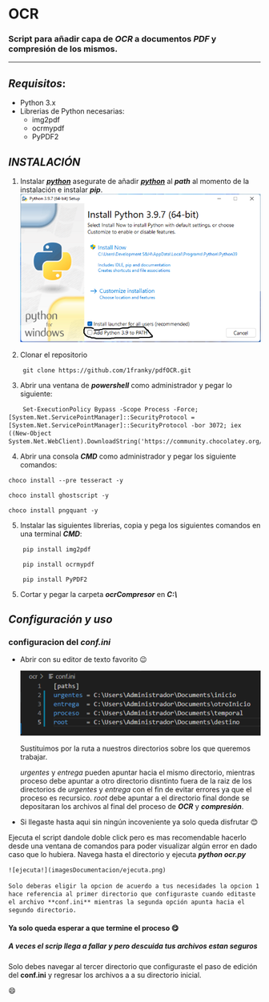 # OCR 

### Script  para añadir capa de ***OCR*** a documentos ***PDF*** y compresión de los mismos.

--- 

## *Requisitos*:

* Python 3.x 
* Librerias de Python necesarias:
    * img2pdf
    * ocrmypdf
    * PyPDF2


## *INSTALACIÓN*

1. Instalar ***[python](https://www.python.org/downloads/ "Click para descargar python desde el sitio oficial")*** asegurate de añadir ***[python](https://www.python.org/downloads/ "Click para descargar python desde el sitio oficial")***  al ***path*** al momento de la instalación e instalar ***pip***.
    ![paths!](imagesDocumentacion/pathPython.png)

2. Clonar el repositorio
```  
    git clone https://github.com/1franky/pdfOCR.git
```  

3. Abrir una ventana de ***powershell*** como administrador y pegar lo siguiente:
``` 
    Set-ExecutionPolicy Bypass -Scope Process -Force; [System.Net.ServicePointManager]::SecurityProtocol = [System.Net.ServicePointManager]::SecurityProtocol -bor 3072; iex ((New-Object System.Net.WebClient).DownloadString('https://community.chocolatey.org/install.ps1'))
``` 
4. Abrir una consola ***CMD*** como administrador y pegar los siguiente comandos:
``` 
choco install --pre tesseract -y
``` 
``` 
choco install ghostscript -y 
``` 
``` 
choco install pngquant -y
``` 

5. Instalar las siguientes librerias, copia y pega los siguientes comandos en una terminal ***CMD***:

```  
    pip install img2pdf 
```  
```  
    pip install ocrmypdf
```  
```  
    pip install PyPDF2
```

5. Cortar y pegar la carpeta ***ocrCompresor*** en  ***C:\\***

## *Configuración y uso*
### configuracion del *conf.ini* 
* Abrir con su editor de texto favorito :wink:

    ![paths!](imagesDocumentacion/paths.png)

    Sustituimos por la ruta a nuestros directorios sobre los que queremos trabajar.

    *urgentes* y *entrega* pueden apuntar hacia el mismo directorio, mientras proceso debe apuntar a otro directorio disntinto fuera de la raiz de los directorios de *urgentes* y *entrega* con el fin de evitar errores ya que el proceso es recursico. *root* debe apuntar a el directorio final donde se depositaran los archivos al final del proceso de ***OCR*** y ***compresión***.

* Si llegaste hasta aqui sin ningún incoveniente ya solo queda disfrutar :blush:

Ejecuta el script dandole doble click pero es mas recomendable hacerlo desde una ventana de comandos para poder visualizar algún error en dado caso que lo hubiera. 
Navega hasta el directorio y ejecuta ***python ocr.py***

    ![ejecuta!](imagesDocumentacion/ejecuta.png)

    Solo deberas eligir la opcion de acuerdo a tus necesidades la opcion 1 hace referencia al primer directorio que configuraste cuando editaste el archivo **conf.ini** mientras la segunda opción apunta hacia el segundo directorio.

#### Ya solo queda esperar a que termine el proceso  :yum:



##### A veces el scrip llega a fallar y pero descuida tus archivos estan seguros 
Solo debes navegar al tercer directorio que configuraste el paso de edición del **conf.ini** y regresar los archivos a a su directorio inicial.

:smile:




